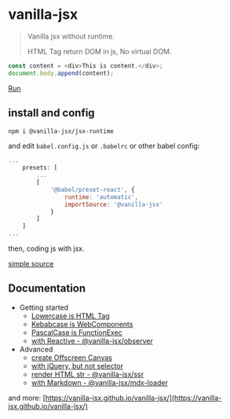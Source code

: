 # vanilla-jsx

> Vanilla jsx without runtime.
>
> HTML Tag return DOM in js, No virtual DOM.

```js
const content = <div>This is content.</div>;
document.body.append(content);
```

[Run](https://vanilla-jsx.github.io/vanilla-jsx/)

## install and config

```bash
npm i @vanilla-jsx/jsx-runtime
```

and edit `babel.config.js` or `.babelrc` or other babel config:

```js
...
    presets: [
        ...
        [
            '@babel/preset-react', {
                runtime: 'automatic',
                importSource: '@vanilla-jsx'
            }
        ]
    ]
...
```

then, coding js with jsx.

[simple source](https://github.com/vanilla-jsx/vanilla-jsx/tree/main/examples/simple)

## Documentation

- Getting started
    - [Lowercase is HTML Tag](https://vanilla-jsx.github.io/vanilla-jsx/#/Lowercase)
    - [Kebabcase is WebComponents](https://vanilla-jsx.github.io/vanilla-jsx/#/Kebabcase)
    - [PascalCase is FunctionExec](https://vanilla-jsx.github.io/vanilla-jsx/#/PascalCase)
    - [with Reactive - @vanilla-jsx/observer](https://vanilla-jsx.github.io/vanilla-jsx/#/observer)
- Advanced
    - [create Offscreen Canvas](https://vanilla-jsx.github.io/vanilla-jsx/#/canvas)
    - [with jQuery, but not selector](https://vanilla-jsx.github.io/vanilla-jsx/#/jquery)
    - [render HTML str - @vanilla-jsx/ssr](https://vanilla-jsx.github.io/vanilla-jsx/#/ssr)
    - [with Markdown - @vanilla-jsx/mdx-loader](https://vanilla-jsx.github.io/vanilla-jsx/#/mdx)

and more: [https://vanilla-jsx.github.io/vanilla-jsx/](https://vanilla-jsx.github.io/vanilla-jsx/)
